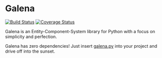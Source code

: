 # Galena

[![Build Status](https://travis-ci.org/Remolten/galena.svg?branch=master)](https://travis-ci.org/Remolten/galena)
[![Coverage Status](https://coveralls.io/repos/github/Remolten/galena/badge.svg?branch=master)](https://coveralls.io/github/Remolten/galena?branch=master)

Galena is an Entity-Component-System library for Python with a focus on simplicity and perfection.

Galena has zero dependencies! Just insert [galena.py](src/galena.py) into your project and drive off into the sunset.
